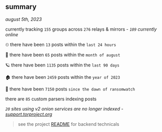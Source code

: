 
## summary
_august 5th, 2023_

currently tracking `155` groups across `276` relays & mirrors - _`109` currently online_

⏲ there have been `13` posts within the `last 24 hours`

🦈 there have been `65` posts within the `month of august`

🪐 there have been `1135` posts within the `last 90 days`

🏚 there have been `2459` posts within the `year of 2023`

🦕 there have been `7150` posts `since the dawn of ransomwatch`

there are `85` custom parsers indexing posts

_`20` sites using v2 onion services are no longer indexed - [support.torproject.org](https://support.torproject.org/onionservices/v2-deprecation/)_

> see the project [README](https://github.com/joshhighet/ransomwatch#ransomwatch--) for backend technicals
